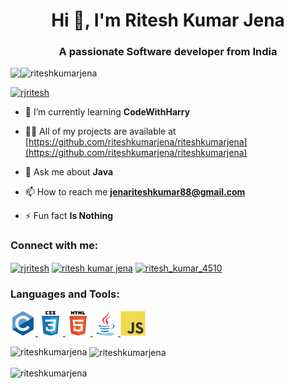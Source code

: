 

<h1 align="center">Hi 👋, I'm Ritesh Kumar Jena</h1>
<h3 align="center">A passionate Software developer from India</h3>
<img src="https://user-images.githubusercontent.com/74038190/212749447-bfb7e725-6987-49d9-ae85-2015e3e7cc41.gif"

<p align="left"> <img src="https://komarev.com/ghpvc/?username=riteshkumarjena&label=Profile%20views&color=0e75b6&style=flat" alt="riteshkumarjena" /> </p>

<p align="left"> <a href="https://twitter.com/rjritesh" target="blank"><img src="https://img.shields.io/twitter/follow/rjritesh?logo=twitter&style=for-the-badge" alt="rjritesh" /></a> </p>

- 🌱 I’m currently learning **CodeWithHarry**

- 👨‍💻 All of my projects are available at [https://github.com/riteshkumarjena/riteshkumarjena](https://github.com/riteshkumarjena/riteshkumarjena)

- 💬 Ask me about **Java**

- 📫 How to reach me **jenariteshkumar88@gmail.com**

- ⚡ Fun fact **Is Nothing**

<h3 align="left">Connect with me:</h3>
<p align="left">
<a href="https://twitter.com/rjritesh" target="blank"><img align="center" src="https://raw.githubusercontent.com/rahuldkjain/github-profile-readme-generator/master/src/images/icons/Social/twitter.svg" alt="rjritesh" height="30" width="40" /></a>
<a href="https://linkedin.com/in/ritesh kumar jena" target="blank"><img align="center" src="https://raw.githubusercontent.com/rahuldkjain/github-profile-readme-generator/master/src/images/icons/Social/linked-in-alt.svg" alt="ritesh kumar jena" height="30" width="40" /></a>
<a href="https://instagram.com/ritesh_kumar_4510" target="blank"><img align="center" src="https://raw.githubusercontent.com/rahuldkjain/github-profile-readme-generator/master/src/images/icons/Social/instagram.svg" alt="ritesh_kumar_4510" height="30" width="40" /></a>
</p>

<h3 align="left">Languages and Tools:</h3>
<p align="left"> <a href="https://www.cprogramming.com/" target="_blank" rel="noreferrer"> <img src="https://raw.githubusercontent.com/devicons/devicon/master/icons/c/c-original.svg" alt="c" width="40" height="40"/> </a> <a href="https://www.w3schools.com/css/" target="_blank" rel="noreferrer"> <img src="https://raw.githubusercontent.com/devicons/devicon/master/icons/css3/css3-original-wordmark.svg" alt="css3" width="40" height="40"/> </a> <a href="https://www.w3.org/html/" target="_blank" rel="noreferrer"> <img src="https://raw.githubusercontent.com/devicons/devicon/master/icons/html5/html5-original-wordmark.svg" alt="html5" width="40" height="40"/> </a> <a href="https://www.java.com" target="_blank" rel="noreferrer"> <img src="https://raw.githubusercontent.com/devicons/devicon/master/icons/java/java-original.svg" alt="java" width="40" height="40"/> </a> <a href="https://developer.mozilla.org/en-US/docs/Web/JavaScript" target="_blank" rel="noreferrer"> <img src="https://raw.githubusercontent.com/devicons/devicon/master/icons/javascript/javascript-original.svg" alt="javascript" width="40" height="40"/> </a> </p>

<p><img align="left" src="https://github-readme-stats.vercel.app/api/top-langs?username=riteshkumarjena&show_icons=true&locale=en&layout=compact" alt="riteshkumarjena" /></p>

<p>&nbsp;<img align="center" src="https://github-readme-stats.vercel.app/api?username=riteshkumarjena&show_icons=true&locale=en" alt="riteshkumarjena" /></p>

<p><img align="center" src="https://github-readme-streak-stats.herokuapp.com/?user=riteshkumarjena&" alt="riteshkumarjena" /></p>
